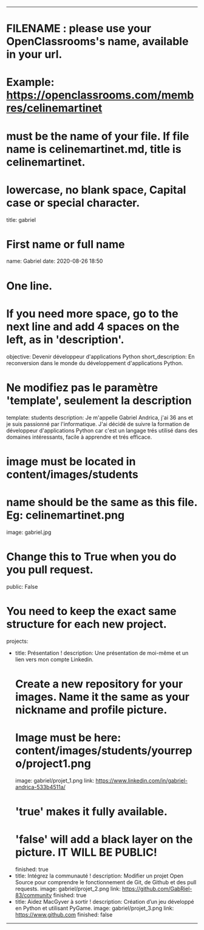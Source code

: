 ---

# FILENAME : please use your OpenClassrooms's name, available in your url.
# Example: https://openclassrooms.com/membres/celinemartinet
# must be the name of your file. If file name is celinemartinet.md, title is celinemartinet.
# lowercase, no blank space, Capital case or special character.
title: gabriel

# First name or full name
name: Gabriel
date: 2020-08-26 18:50

# One line.
# If you need more space, go to the next line and add 4 spaces on the left, as in 'description'.
objective: Devenir développeur d'applications Python
short_description: En reconversion dans le monde du développement d'applications Python.

# Ne modifiez pas le paramètre 'template', seulement la description
template: students
description:
    Je m'appelle Gabriel Andrica, j'ai 36 ans et je suis passionné par l'informatique. J'ai décidé de suivre la formation de développeur d'applications Python car c'est un langage trés utilisé dans des domaines intéressants, facile à apprendre et trés efficace.
  

# image must be located in content/images/students
# name should be the same as this file. Eg: celinemartinet.png
image: gabriel.jpg

# Change this to True when you do you pull request.
public: False

# You need to keep the exact same structure for each new project.
projects:
  - title: Présentation !
    description: Une présentation de moi-même et un lien vers mon compte Linkedin.
    # Create a new repository for your images. Name it the same as your nickname and profile picture.
    # Image must be here: content/images/students/yourrepo/project1.png
    image: gabriel/projet_1.png
    link: https://www.linkedin.com/in/gabriel-andrica-533b4511a/
    # 'true' makes it fully available.
    # 'false' will add a black layer on the picture. IT WILL BE PUBLIC!
    finished: true
  - title: Intégrez la communauté !
    description: Modifier un projet Open Source pour comprendre le fonctionnement de Git, de Github et des pull requests. 
    image: gabriel/projet_2.png
    link: https://github.com/GabRiel-83/community
    finished: true
  - title: Aidez MacGyver à sortir !
    description: Création d’un jeu développé en Python et utilisant PyGame.
    image: gabriel/projet_3.png
    link: https://www.github.com
    finished: false
---